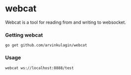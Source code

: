 # webcat
Webcat is a tool for reading from and writing to websocket.

### Getting webcat
```
go get github.com/arvinkulagin/webcat
```

### Usage
`webcat ws://localhost:8888/test`
